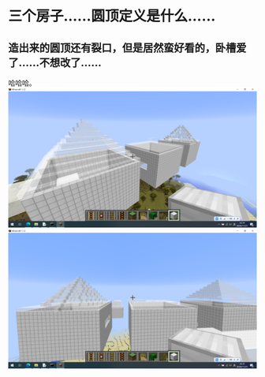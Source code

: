# 三个房子……圆顶定义是什么……
## 造出来的圆顶还有裂口，但是居然蛮好看的，卧槽爱了……不想改了……
哈哈哈。
![alt text](https://github.com/ophwsjtu18/ohw20f/blob/main/chenxuetao/20201118assignment/%E5%B1%8F%E5%B9%95%E6%88%AA%E5%9B%BE(570).png "三个房子")
![alt text](https://github.com/ophwsjtu18/ohw20f/blob/main/chenxuetao/20201118assignment/%E5%B1%8F%E5%B9%95%E6%88%AA%E5%9B%BE(571).png "圆顶……")
